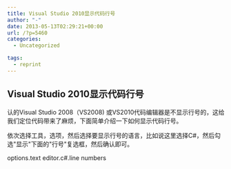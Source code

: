 ```yaml
---
title: Visual Studio 2010显示代码行号
author: "-"
date: 2013-05-13T02:29:21+00:00
url: /?p=5460
categories:
  - Uncategorized

tags:
  - reprint
---
```

## Visual Studio 2010显示代码行号
认的Visual Studio 2008（VS2008) 或VS2010代码编辑器是不显示行号的，这给我们定位代码带来了麻烦，下面简单介绍一下如何显示代码行号。

依次选择工具，选项，然后选择要显示行号的语言，比如说这里选择C#，然后勾选"显示"下面的"行号"复选框，然后确认即可。

options.text editor.c#.line numbers